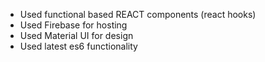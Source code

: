 - Used functional based REACT components (react hooks)
- Used Firebase for hosting
- Used Material UI for design
- Used latest es6 functionality
